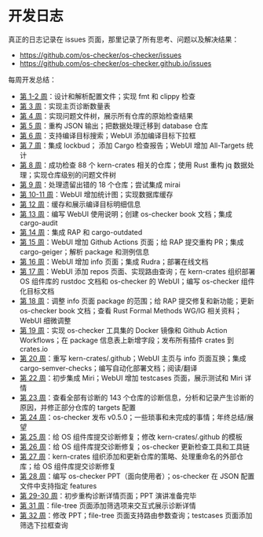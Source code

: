 # 开发日志

真正的日志记录在 issues 页面，那里记录了所有思考、问题以及解决结果：

* <https://github.com/os-checker/os-checker/issues>
* <https://github.com/os-checker/os-checker.github.io/issues>


每周开发总结：

- [第 1-2 周]：设计和解析配置文件；实现 fmt 和 clippy 检查
- [第 3 周]：实现主页诊断数量表
- [第 4 周]：实现问题文件树，展示所有仓库的原始检查结果
- [第 5 周]：重构 JSON 输出；把数据处理迁移到 database 仓库
- [第 6 周]：支持编译目标搜索；WebUI 添加编译目标下拉框
- [第 7 周]：集成 lockbud； 添加 Cargo 检查报告；WebUI 增加 All-Targets 统计
- [第 8 周]：成功检查 88 个 kern-crates 相关的仓库；使用 Rust 重构 jq 数据处理；实现仓库级别的问题文件树
- [第 9 周]：处理遗留出错的 18 个仓库；尝试集成 mirai
- [第 10-11 周]：WebUI 增加统计图；实现数据库缓存
- [第 12 周]：缓存和展示编译目标明细信息
- [第 13 周]：编写 WebUI 使用说明；创建 os-checker book 文档；集成 cargo-audit
- [第 14 周]：集成 RAP 和 cargo-outdated
- [第 15 周]：WebUI 增加 Github Actions 页面；给 RAP 提交重构 PR；集成 cargo-geiger；解析 package 和测例信息
- [第 16 周]：WebUI 增加 info 页面；集成 Rudra；部署在线文档
- [第 17 周]：WebUI 添加 repos 页面、实现路由查询；在 kern-crates 组织部署 OS 组件库的 rustdoc 文档和 os-checker 的 WebUI；编写 os-checker 组件化目标文档
- [第 18 周]：调整 info 页面 package 的范围；给 RAP 提交修复和新功能；更新 os-checker book 文档；查看 Rust Formal Methods WG/IG 相关资料；WebUI 细微调整
- [第 19 周]：实现 os-checker 工具集的 Docker 镜像和 Github Action Workflows；在 package 信息表上新增字段；发布所有插件 crates 到 crates.io
- [第 20 周]：重写 kern-crates/.github；WebUI 主页与 info 页面互换；集成 cargo-semver-checks；编写自动化部署文档；阅读/翻译
- [第 22 周]：初步集成 Miri；WebUI 增加 testcases 页面，展示测试和 Miri 详情
- [第 23 周]：查看全部有诊断的 143 个仓库的诊断信息，分析和记录产生诊断的原因，并修正部分仓库的 targets 配置
- [第 24 周]：os-checker 发布 v0.5.0；一些琐事和未完成的事情；年终总结/展望
- [第 25 周]：给 OS 组件库提交诊断修复；修改 kern-crates/.github 的模板
- [第 26 周]：给 OS 组件库提交诊断修复；os-checker 更新检查工具和工具链
- [第 27 周]：kern-crates 组织添加和更新仓库的策略、处理重命名的外部仓库；给 OS 组件库提交诊断修复
- [第 28 周]：编写 os-checker PPT（面向使用者）；os-checker 在 JSON 配置文件中支持指定 features
- [第 29-30 周]：初步重构诊断详情页面；PPT 演讲准备完毕
- [第 31 周]：file-tree 页面添加筛选项来交互式展示诊断详情
- [第 32 周]：修改 PPT；file-tree 页面支持路由参数查询；testcases 页面添加筛选下拉框查询


[第 1-2 周]: https://github.com/os-checker/os-checker/blob/3fdf88db57403949f95c3034608481d64db80764/assets/development-logs.md
[第 3 周]: https://github.com/os-checker/os-checker/discussions/15
[第 4 周]: https://github.com/os-checker/os-checker/discussions/20
[第 5 周]: https://github.com/os-checker/os-checker/discussions/24
[第 6 周]: https://github.com/os-checker/os-checker/discussions/32
[第 7 周]: https://github.com/os-checker/os-checker/discussions/41
[第 8 周]: https://github.com/os-checker/os-checker/discussions/66
[第 9 周]: https://github.com/os-checker/os-checker/discussions/90
[第 10-11 周]: https://github.com/os-checker/os-checker/discussions/104
[第 12 周]: https://github.com/os-checker/os-checker/discussions/121
[第 13 周]: https://github.com/os-checker/os-checker/discussions/136
[第 14 周]: https://github.com/os-checker/os-checker/discussions/145
[第 15 周]: https://github.com/os-checker/os-checker/discussions/159
[第 16 周]: https://github.com/os-checker/os-checker/discussions/163
[第 17 周]: https://github.com/os-checker/os-checker/discussions/164
[第 18 周]: https://github.com/os-checker/os-checker/discussions/170
[第 19 周]: https://github.com/os-checker/os-checker/discussions/185
[第 20 周]: https://github.com/os-checker/os-checker/discussions/189
[第 22 周]: https://github.com/os-checker/os-checker/discussions/193
[第 23 周]: https://github.com/os-checker/os-checker/discussions/225
[第 24 周]: https://github.com/os-checker/os-checker/discussions/249
[第 25 周]: https://github.com/os-checker/os-checker/discussions/255
[第 26 周]: https://github.com/os-checker/os-checker/discussions/263
[第 27 周]: https://github.com/os-checker/os-checker/discussions/265
[第 28 周]: https://github.com/os-checker/os-checker/discussions/270
[第 29-30 周]: https://github.com/os-checker/os-checker/discussions/278
[第 31 周]: https://github.com/os-checker/os-checker/discussions/284
[第 32 周]: https://github.com/os-checker/os-checker/discussions/287

